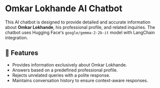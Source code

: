# Omkar Lokhande AI Chatbot

This AI chatbot is designed to provide detailed and accurate information about **Omkar Lokhande**, his professional profile, and related inquiries. The chatbot uses Hugging Face's `google/gemma-2-2b-it` model with LangChain integration.

## 🚀 Features
- Provides information exclusively about Omkar Lokhande.
- Answers based on a predefined professional profile.
- Rejects unrelated queries with a polite response.
- Maintains conversation history to ensure context-aware responses.
